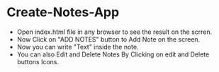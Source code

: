 # Create-Notes-App
- Open index.html file in any browser to see the result on the scrren.
- Now Click on "ADD NOTES" button to Add Note on the screen.
- Now you can write "Text" inside the note.
- You can also Edit and Delete Notes By Clicking on edit and Delete buttons Icons.

